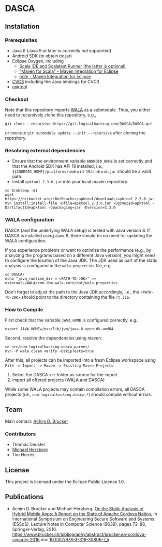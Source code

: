 # DASCA
## Installation
### Prerequisites
* Java 8 (Java 9 or later is currently *not* supported)
* Android SDK (to obtain dx.jar)
* Eclipse Oxygen, including
  * [Scala IDE and Scalatest Runner (the latter is optional)](http://download.scala-ide.org/sdk/lithium/e44/scala211/stable/site)
  * ["Maven for Scala" - Maven Integration for Eclipse](http://alchim31.free.fr/m2e-scala/update-site)
  * [m2e - Maven Integration for Eclipse](http://download.eclipse.org/releases/neon)
* [CVC3](http://cs.nyu.edu/acsys/cvc3/) including the Java bindings for CVC3
* [apktool](https://ibotpeaches.github.io/Apktool/)


### Checkout
Note that this repository imports [WALA](http://wala.sf.net) as a submodule. Thus,
you either need to recursively clone this repository, e.g.,
```
git clone --recursive https://git.logicalhacking.com/DASCA/DASCA.git
```
or execute ``git submodule update --init --recursive`` after 
cloning the repository.


### Resolving external dependencies
* Ensure that the environment variable `ANDROID_HOME` is set correctly and that
  the Android SDK has API 19 installed, i.e.,
  `${ANDROID_HOME}/platforms/android-19/android.jar` should be a valid path.
* Install ``apktool_2.3.0.jar`` into your local maven repository:

```
cd $(mktemp -d)
wget https://bitbucket.org/iBotPeaches/apktool/downloads/apktool_2.3.0.jar
mvn install:install-file -Dfile=apktool_2.3.0.jar -DgroupId=apktool -DartifactId=apktool -Dpackaging=jar -Dversion=2.3.0
```

### WALA configuration
DASCA (and the underlying WALA setup) is tested with Java version 8.
If DASCA is installed using Java 8, there should be no need for updating 
the WALA configuration. 

If you experience problems or want to optimize the performance (e.g., 
by analyzing the programs based on a different Java version), you 
might need to configure the location of the Java JDK. The JDK used
as part of the static analysis is configured in the `wala.properties` 
file, e.g.
```
cd DASCA/
echo "java_runtime_dir = <PATH-TO-JDK>" >> externals/WALA/com.ibm.wala.core/dat/wala.properties
```
Don't forget to adjust the path to the Java JDK accordingly, i.e.,
the `<PATH-TO-JDK>` should point to the directory containing the file
`rt.lib`.

### How to Compile
First check that the variable `JAVA_HOME` is configured correctly, e.g.:
```
export JAVA_HOME=/usr/lib/jvm/java-8-openjdk-amd64
```

Second, resolve the dependencies using maven:
```
cd src/com.logicalhacking.dasca.parent/
mvn -P wala clean verify -DskipTests=true 
```

After this, all projects can be imported into a fresh Eclipse
workspace using `File -> Import -> Maven -> Existing Maven Projects`:
 1. Select the DASCA `src` folder as source for the import
 2. Import all offered projects (WALA and DASCA)

While some WALA projects may contain compilation errors, all DASCA 
projects (i.e., `com.logicalhacking.dasca.*`) should compile without errors.

## Team 
Main contact: [Achim D. Brucker](http://www.brucker.ch/)

### Contributors
* Thomas Deuster
* [Michael Herzberg](http://www.dcs.shef.ac.uk/cgi-bin/makeperson?M.Herzberg)
* Tim Herres

## License
This project is licensed under the Eclipse Public License 1.0. 

## Publications
* Achim D. Brucker and Michael Herzberg. [On the Static Analysis of
  Hybrid Mobile Apps: A Report on the State of Apache Cordova
  Nation.](https://www.brucker.ch/bibliography/download/2016/brucker.ea-cordova-security-2016.pdf)
  In International Symposium on Engineering Secure Software
  and Systems (ESSoS). Lecture Notes in Computer Science (9639), pages
  72-88, Springer-Verlag, 2016.
  https://www.brucker.ch/bibliography/abstract/brucker.ea-cordova-security-2016
  doi: [10.1007/978-3-319-30806-7_5](http://dx.doi.org/10.1007/978-3-319-30806-7_5)
